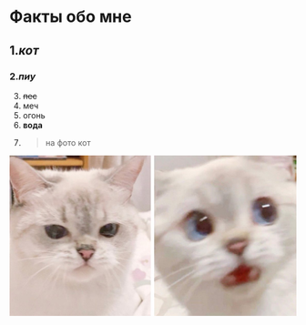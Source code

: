 # Факты обо мне

## 1._кот_

### 2.*пиу*

3. ~~пес~~
4. меч
5. огонь
6. **вода**
7. > на фото кот

<img src="image/image.jpg" alt="cat">
